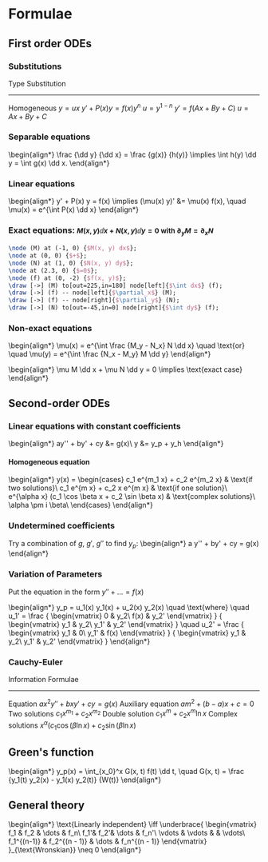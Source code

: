 # Formulae

## First order ODEs

### Substitutions

Type                    Substitution
-----                   --------------
Homogeneous             $y = ux$
$y' + P(x)y = f(x)y^n$  $u = y^{1 - n}$
$y' = f(Ax+By+C)$       $u = Ax + By + C$

### Separable equations

\begin{align*}
\frac {\dd y} {\dd x} = \frac {g(x)} {h(y)}
\implies \int h(y) \dd y = \int g(x) \dd x.
\end{align*}

### Linear equations

\begin{align*}
y' + P(x) y = f(x)
\implies
(\mu(x) y)' &= \mu(x) f(x),
\quad \mu(x) = e^{\int P(x) \dd x}
\end{align*}

### Exact equations: <small>$M(x, y) \dd x + N(x, y) \dd y = 0$ with $\partial_y M = \partial_x N$</small>

~~~ {.tex .tikz .fragment scale=1}
\node (M) at (-1, 0) {$M(x, y) dx$};
\node at (0, 0) {$+$};
\node (N) at (1, 0) {$N(x, y) dy$};
\node at (2.3, 0) {$=0$};
\node (f) at (0, -2) {$f(x, y)$};
\draw [->] (M) to[out=225,in=180] node[left]{$\int dx$} (f);
\draw [->] (f) -- node[left]{$\partial_x$} (M);
\draw [->] (f) -- node[right]{$\partial_y$} (N);
\draw [->] (N) to[out=-45,in=0] node[right]{$\int dy$} (f);
~~~

### Non-exact equations

\begin{align*}
\mu(x) = e^{\int \frac {M_y - N_x} N \dd x}
\quad \text{or} \quad
\mu(y) = e^{\int \frac {N_x - M_y} M \dd y}
\end{align*}

\begin{align*}
\mu M \dd x + \mu N \dd y = 0
\implies \text{exact case}
\end{align*}

## Second-order ODEs

### Linear equations with constant coefficients

\begin{align*}
ay'' + by' + cy &= g(x)\\
y &= y_p + y_h
\end{align*}

#### Homogeneous equation

\begin{align*}
y(x) = \begin{cases}
c_1 e^{m_1 x} + c_2 e^{m_2 x} & \text{if two solutions}\\
c_1 e^{m x} + c_2 x e^{m x} & \text{if one solution}\\
e^{\alpha x} (c_1 \cos \beta x + c_2 \sin \beta x) & \text{complex solutions}\ \alpha \pm i \beta\\
\end{cases}
\end{align*}

### Undetermined coefficients

Try a combination of $g$, $g'$, $g''$ to find $y_p$:
\begin{align*}
a y'' + by' + cy = g(x)
\end{align*}

### Variation of Parameters

Put the equation in the form $y'' + \dots = f(x)$

\begin{align*}
y_p = u_1(x) y_1(x) + u_2(x) y_2(x)
\quad \text{where} \quad
u_1' =
\frac {
\begin{vmatrix}
0 & y_2\\
f(x) & y_2'
\end{vmatrix}
} {
\begin{vmatrix}
y_1 & y_2\\
y_1' & y_2'
\end{vmatrix}
}
\quad
u_2' =
\frac {
\begin{vmatrix}
y_1 & 0\\
y_1' & f(x)
\end{vmatrix}
} {
\begin{vmatrix}
y_1 & y_2\\
y_1' & y_2'
\end{vmatrix}
}
\end{align*}

### Cauchy-Euler

Information                    Formulae
------------                   ---------
Equation                       $ax^2y'' + bxy' + cy = g(x)$
Auxiliary equation             $am^2 + (b - a)x + c = 0$
Two solutions                  $c_1 x^{m_1} + c_2 x^{m_2}$
Double solution                $c_1 x^m + c_2 x^m \ln x$
Complex solutions              $x^{\alpha} (c_1 \cos (\beta \ln x) + c_2 \sin (\beta \ln x)$

## Green's function

\begin{align*}
y_p(x) = \int_{x_0}^x G(x, t) f(t) \dd t,
\quad G(x, t) = \frac {y_1(t) y_2(x) - y_1(x) y_2(t)} {W(t)}
\end{align*}

## General theory

\begin{align*}
\text{Linearly independent}
\iff
\underbrace{
\begin{vmatrix}
f_1 & f_2 & \dots & f_n\\
f_1'& f_2'& \dots & f_n'\\
\vdots & \vdots & & \vdots\\
f_1^{(n-1)} & f_2^{(n - 1)} & \dots & f_n^{(n - 1)}
\end{vmatrix}
}_{\text{Wronskian}}
\neq 0
\end{align*}
